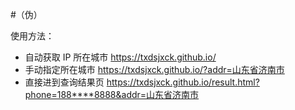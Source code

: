 #（伪）

使用方法：

- 自动获取 IP 所在城市 https://txdsjxck.github.io/
- 手动指定所在城市 https://txdsjxck.github.io/?addr=山东省济南市
- 直接进到查询结果页 https://txdsjxck.github.io/result.html?phone=188****8888&addr=山东省济南市
